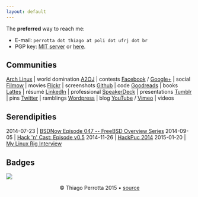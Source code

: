 ```yaml
---
layout: default
---
```


The **preferred** way to reach me:

- E-mail: `perrotta dot thiago at poli dot ufrj dot br`
- PGP key: [MIT server](http://pgp.mit.edu/pks/lookup?op=vindex&search=0x755D25D2A905373C) or [here](pgp.asc).

## Communities

[Arch Linux](https://wiki.archlinux.org/index.php/User:Thiagowfx) | world domination
[A2OJ](http://ahmed-aly.com/Profile.jsp?Username=thiagowfx) | contests
[Facebook](http://facebook.com/thiagoperrotta) / [Google+](http://plus.google.com/+ThiagoBarrosoPerrotta) | social
[Filmow](http://filmow.com/usuario/thiagowfx/) | movies
[Flickr](https://www.flickr.com/people/thiagowfx/) | screenshots
[Github](https://github.com/thiagowfx/) | code
[Goodreads](http://goodreads.com/thiagowfx) | books
[Lattes](http://lattes.cnpq.br/8288527832534487) | résumé
[LinkedIn](http://br.linkedin.com/in/thiagoperrotta) | professional
[SpeakerDeck](https://speakerdeck.com/thiagowfx) | presentations
[Tumblr](http://thiagowfx.tumblr.com/) | pins
[Twitter](http://twitter.com/thiagowfx) | ramblings
[Wordpress](http://thiagoperrotta.wordpress.com) | blog
[YouTube](http://youtube.com/user/thiagomp40) / [Vimeo](https://vimeo.com/thiagowfx) | videos

## Serendipities

2014-07-23 | [BSDNow Episode 047 -- FreeBSD Overview Series](http://www.bsdnow.tv/episodes/2014_07_23-des_challenge_iv)
2014-09-05 | [Hack 'n' Cast: Episode v0.5](http://mindbending.org/pt/hack-n-cast-v05-por-que-usar-gnulinux)
2014-11-26 | [HackPuc 2014](http://www.poli.ufrj.br/noticias/noticias.php?numnews=2032)
2015-01-20 | [My Linux Rig Interview](http://www.mylinuxrig.com/post/108656757988/the-linux-setup-thiago-perrotta-student)

## Badges

![](http://stackexchange.com/users/flair/1934732.png)

<p align="center">© Thiago Perrotta 2015 &#8226; <a href="https://github.com/thiagowfx/thiagowfx.github.io">source</a></p>
